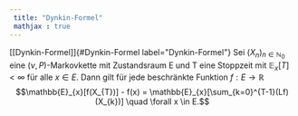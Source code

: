 ```yaml
---
 title: "Dynkin-Formel"
 mathjax : true
---
```

[\[Dynkin-Formel\]]{#Dynkin-Formel label="Dynkin-Formel"} Sei
$(X_{n})_{n \in \mathbb{N}_{0}}$ eine $(\nu,P)$-Markovkette mit
Zustandsraum E und T eine Stoppzeit mit $\mathbb{E}_{x}[T]< \infty$ für
alle $x \in E$. Dann gilt für jede beschränkte Funktion
$f: E \to \mathbb{R}$
$$\mathbb{E}_{x}[f(X_{T})] - f(x) = \mathbb{E}_{x}[\sum_{k=0}^{T-1}(Lf)(X_{k})] \quad \forall x \in E.$$
